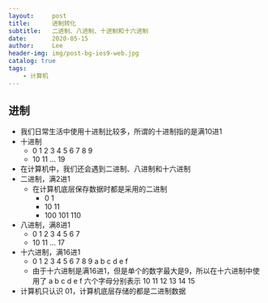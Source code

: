 ```yaml
---
layout:     post
title:      进制转化
subtitle:   二进制、八进制、十进制和十六进制
date:       2020-05-15
author:     Lee
header-img: img/post-bg-ios9-web.jpg
catalog: true
tags:
    - 计算机
---
```


## 进制
  - 我们日常生活中使用十进制比较多，所谓的十进制指的是满10进1
  - 十进制
	  - 0 1 2 3 4 5 6 7 8 9 
	  - 10 11 ... 19
  - 在计算机中，我们还会遇到二进制、八进制和十六进制
  - 二进制，满2进1
	  - 在计算机底层保存数据时都是采用的二进制
		  - 0 1
		  - 10 11
		  - 100 101 110
  - 八进制，满8进1
	  - 0 1 2 3 4 5 6 7
	  - 10 11 ... 17
  - 十六进制，满16进1
	  - 0 1 2 3 4 5 6 7 8 9 a b c d e f
	  - 由于十六进制是满16进1，但是单个的数字最大是9，所以在十六进制中使用了 a b c d e f 六个字母分别表示 10 11 12 13 14 15
  - 计算机只认识 01，计算机底层存储的都是二进制数据
